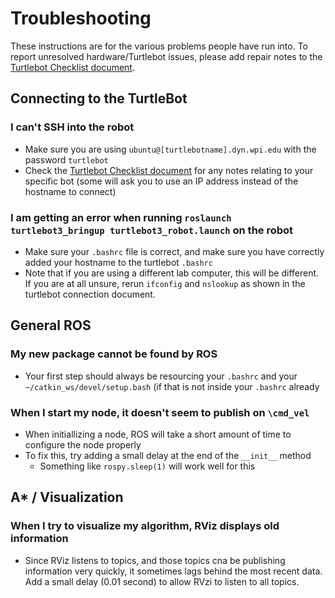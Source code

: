 # Troubleshooting

These instructions are for the various problems people have run into. To report unresolved hardware/Turtlebot issues, please add repair notes to the [Turtlebot Checklist document](https://docs.google.com/spreadsheets/d/1kZ19K1iCRrBCk3pxAp74G3OKL1qjZJY5CHfOHSK4x84/edit#gid=0). 

## Connecting to the TurtleBot 
### I can't SSH into the robot 

 - Make sure you are using `ubuntu@[turtlebotname].dyn.wpi.edu` with the password `turtlebot`
 - Check the [Turtlebot Checklist document](https://docs.google.com/spreadsheets/d/1kZ19K1iCRrBCk3pxAp74G3OKL1qjZJY5CHfOHSK4x84/edit#gid=0) for any notes relating to your specific bot (some will ask you to use an IP address instead of the hostname to connect)

### I am getting an error when running `roslaunch turtlebot3_bringup turtlebot3_robot.launch` on the robot

 - Make sure your `.bashrc` file is correct, and make sure you have correctly added your hostname to the turtlebot `.bashrc`
 - Note that if you are using a different lab computer, this will be different. If you are at all unsure, rerun `ifconfig` and `nslookup` as shown in the turtlebot connection document. 

## General ROS
### My new package cannot be found by ROS

- Your first step should always be resourcing your `.bashrc` and your `~/catkin_ws/devel/setup.bash` (if that is not inside your `.bashrc` already

### When I start my node, it doesn't seem to publish on `\cmd_vel`

- When initiallizing a node, ROS will take a short amount of time to configure the node properly
- To fix this, try adding a small delay at the end of the `__init__` method
  - Something like `rospy.sleep(1)` will work well for this

## A* / Visualization  
### When I try to visualize my algorithm, RViz displays old information

 - Since RViz listens to topics, and those topics cna be publishing information very quickly, it sometimes lags behind the most recent data. Add a small delay (0.01 second) to allow RVzi to listen to all topics. 

